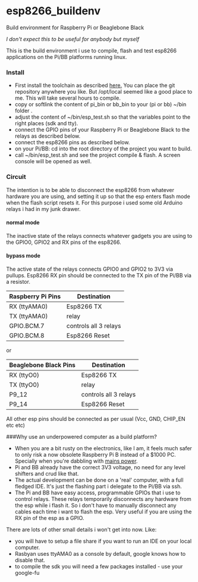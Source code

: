 # esp8266_buildenv
Build environment for Raspberry Pi or Beaglebone Black
 
  
   
    
     
      
       
        
         
          
           
            
 *I don't expect this to be useful for anybody but myself*
 
  
   










This is the build environment i use to compile, flash and test esp8266 applications on the Pi/BB platforms running linux.

### Install
* First install the toolchain as described [here.](http://www.esp8266.com/wiki/doku.php?id=toolchain)
You can place the git repository anywhere you like. But /opt/local seemed like a good place to me.
This will take several hours to compile.
* copy or softlink the content of pi_bin or bb_bin to your (pi or bb) ~/bin folder .
* adjust the content of ~/bin/esp_test.sh so that the variables point to the right places (sdk and tty).
* connect the GPIO pins of your Raspberry Pi or Beaglebone Black to the relays as described below.
* connect the esp8266 pins as described below.
* on your Pi/BB: cd into the root directory of the project you want to build.
* call ~/bin/esp_test.sh and see the project compile & flash. A screen console will be opened as well.

### Circuit
The intention is to be able to disconnect the esp8266 from whatever hardware you are using, and setting it up so that the esp enters flash mode when the flash script resets it. For this purpose i used some old Arduino relays i had in my junk drawer.

#### normal mode
The inactive state of the relays connects whatever gadgets you are using to the GPIO0, GPIO2 and RX pins of the esp8266.

#### bypass mode
The active state of the relays connects GPIO0 and GPIO2 to 3V3 via pullups. Esp8266 RX pin should be connected to the TX pin of the Pi/BB via a resistor.

Raspberry Pi Pins| Destination
----------------|-------------
RX (ttyAMA0)    | Esp8266 TX
TX (ttyAMA0)    | relay
GPIO.BCM.7      | controls all 3 relays
GPIO.BCM.8      | Esp8266 Reset

or

Beaglebone Black Pins| Destination
----------------|-------------
RX (ttyO0)    | Esp8266 TX
TX (ttyO0)    | relay
P9_12      | controls all 3 relays
P9_14      | Esp8266 Reset


All other esp pins should be connected as per usual (Vcc, GND, CHIP_EN etc etc)


###Why use an underpowered computer as a build platform?
* When you are a bit rusty on the electronics, like I am, it feels much safer to only risk a now obsolete Raspberry Pi B instead of a $1000 PC. Specially when you're dabbling with [mains power](https://github.com/eadf/esp8266_bitseq).
* Pi and BB already have the correct 3V3 voltage, no need for any level shifters and crud like that.
* The actual development can be done on a 'real' computer, with a full fledged IDE. It's just the flashing part i delegate to the Pi/BB via ssh.
* The Pi and BB have easy access, programmable GPIOs that i use to control relays. These relays temporarily disconnects any hardware from the esp while i flash it. So i don't have to manually disconnect any cables each time i want to flash the esp. Very useful if you are using the RX pin of the esp as a GPIO.

There are lots of other small details i won't get into now. Like:
* you will have to setup a file share if you want to run an IDE on your local computer. 
* Rasbyan uses ttyAMA0 as a console by default, google knows how to disable that.
* to compile the sdk you will need a few packages installed - use your google-fu
